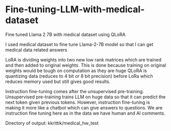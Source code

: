 # Fine-tuning-LLM-with-medical-dataset
Fine tuned Llama 2 7B with medical dataset using QLoRA 

I used medical dataset to fine tune Llama-2-7B model so that I can get medical data related answers

LoRA is dividing weights into two new low rank matrices which are trained and then added to original weights. This is done because training on original weights would be tough on computation as they are huge
QLoRA is quantizing data (reduces to 4 bit or 8 bit precision) before LoRa which reduces memory used but still gives good results.

Instruction fine-tuning comes after the unsupervised pre-training. Unsupervised pre-training trains LLM on huge data so that it can predict the next token given previous tokens. However, instruction fine-tuning is making it more like a chatbot which can give answers to questions. We are instruction fine tuning here as in the data we have human and AI comments.

Directory of output: kkrittik/medical_hw_test

